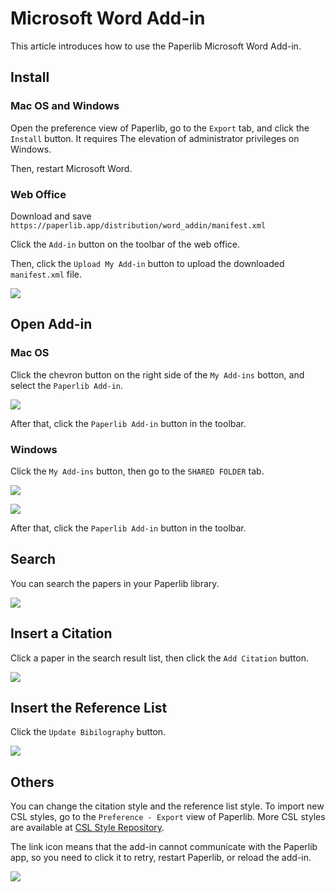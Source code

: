 # Microsoft Word Add-in

This article introduces how to use the Paperlib Microsoft Word Add-in.

## Install 

### Mac OS and Windows

Open the preference view of Paperlib, go to the `Export` tab, and click the `Install` button. It requires The elevation of administrator privileges on Windows.

Then, restart Microsoft Word.

### Web Office

Download and save `https://paperlib.app/distribution/word_addin/manifest.xml`

Click the `Add-in` button on the toolbar of the web office.

Then, click the `Upload My Add-in` button to upload the downloaded `manifest.xml` file.

![](/assets/images/guide/extensions/word/web-install.png)

## Open Add-in

### Mac OS

Click the chevron button on the right side of the `My Add-ins` botton, and select the `Paperlib Add-in`.

![](/assets/images/guide/extensions/word/macos-open.png)

After that, click the `Paperlib Add-in` button in the toolbar.

### Windows

Click the `My Add-ins` button, then go to the `SHARED FOLDER` tab.

![](/assets/images/guide/extensions/word/win-open-1.png)

![](/assets/images/guide/extensions/word/win-open-2.png)

After that, click the `Paperlib Add-in` button in the toolbar.

## Search 

You can search the papers in your Paperlib library.

![](/assets/images/guide/extensions/word/search.png)


## Insert a Citation

Click a paper in the search result list, then click the `Add Citation` button.

![](/assets/images/guide/extensions/word/add-cite.png)

## Insert the Reference List

Click the `Update Bibilography` button.

![](/assets/images/guide/extensions/word/update-ref.png)


## Others

You can change the citation style and the reference list style. To import new CSL styles, go to the `Preference - Export` view of Paperlib. More CSL styles are available at [CSL Style Repository](https://github.com/citation-style-language/styles).

The link icon means that the add-in cannot communicate with the Paperlib app, so you need to click it to retry, restart Paperlib, or reload the add-in.

![](/assets/images/guide/extensions/word/others.png)